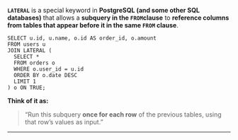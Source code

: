 
**`LATERAL`** is a special keyword in **PostgreSQL (and some other SQL databases)** that allows a **subquery in the `FROM`clause** to **reference columns from tables that appear before it in the same `FROM` clause**.

```
SELECT u.id, u.name, o.id AS order_id, o.amount
FROM users u
JOIN LATERAL (
  SELECT *
  FROM orders o
  WHERE o.user_id = u.id
  ORDER BY o.date DESC
  LIMIT 1
) o ON TRUE;
```

**Think of it as:**

> “Run this subquery **once for each row** of the previous tables, using that row’s values as input.”

---
